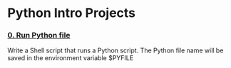 # Python Intro Projects
### [0. Run Python file](./0-run)
Write a Shell script that runs a Python script.
The Python file name will be saved in the environment variable $PYFILE
